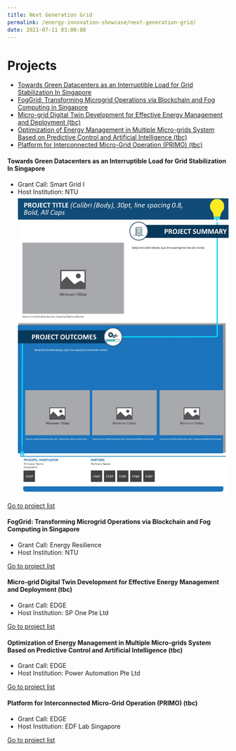 ```yaml
---
title: Next Generation Grid
permalink: /energy-innovation-showcase/next-generation-grid/
date: 2021-07-11 03:00:00
---
```

# <a name="projectlist"></a>Projects
* [Towards Green Datacenters as an Interruptible Load for Grid Stabilization In Singapore](#project1)
* [FogGrid: Transforming Microgrid Operations via Blockchain and Fog Computing in Singapore](#project2)
* [Micro-grid Digital Twin Development for Effective Energy Management and Deployment (tbc)](#project3)
* [Optimization of Energy Management in Multiple Micro-grids System Based on Predictive Control and Artificial Intelligence (tbc)](#project4)
* [Platform for Interconnected Micro-Grid Operation (PRIMO) (tbc)](#project5)

#### <a name="project1"></a>Towards Green Datacenters as an Interruptible Load for Grid Stabilization In Singapore
* Grant Call: Smart Grid I
* Host Institution: NTU
![Project 4](/images/panel-template-04.jpg)

[Go to project list](#projectlist)

#### <a name="project2"></a>FogGrid: Transforming Microgrid Operations via Blockchain and Fog Computing in Singapore
* Grant Call: Energy Resilience
* Host Institution: NTU

[Go to project list](#projectlist)

#### <a name="project3"></a>Micro-grid Digital Twin Development for Effective Energy Management and Deployment (tbc)
* Grant Call: EDGE
* Host Institution: SP One Pte Ltd

[Go to project list](#projectlist)

#### <a name="project4"></a>Optimization of Energy Management in Multiple Micro-grids System Based on Predictive Control and Artificial Intelligence (tbc)
* Grant Call: EDGE
* Host Institution: Power Automation Pte Ltd

[Go to project list](#projectlist)

#### <a name="project5"></a>Platform for Interconnected Micro-Grid Operation (PRIMO) (tbc)
* Grant Call: EDGE
* Host Institution: EDF Lab Singapore

[Go to project list](#projectlist)